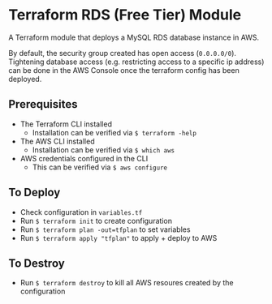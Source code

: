 # Terraform RDS (Free Tier) Module

A Terraform module that deploys a MySQL RDS database instance in AWS.

By default, the security group created has open access (`0.0.0.0/0`). Tightening database access (e.g. restricting access to a specific ip address) can be done in the AWS Console once the terraform config has been deployed.

## Prerequisites

-   The Terraform CLI installed
    -   Installation can be verified via `$ terraform -help`
-   The AWS CLI installed
    -   Installation can be verified via `$ which aws`
-   AWS credentials configured in the CLI
    -   This can be verified via `$ aws configure`

## To Deploy

-   Check configuration in `variables.tf`
-   Run `$ terraform init` to create configuration
-   Run `$ terraform plan -out=tfplan` to set variables
-   Run `$ terraform apply "tfplan"` to apply + deploy to AWS

## To Destroy

-   Run `$ terraform destroy` to kill all AWS resoures created by the configuration
